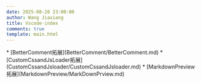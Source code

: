 ```yaml
---
date: 2025-08-20 23:00:00
author: Wang Jiaxiang
title: Vscode-index
comments: true
template: main.html
---
```

<div class="grid cards" markdown>
* [BetterComment拓展](BetterComment/BetterComment.md)
* [CustomCssandJsLoader拓展](CustomCssandJsloader/CustomCssandJsloader.md)
* [MarkdownPreview拓展](MarkdownPreview/MarkDownPrview.md)
</div>